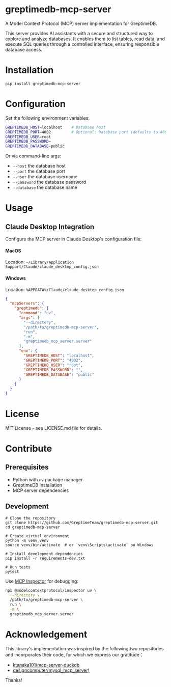 # greptimedb-mcp-server
A Model Context Protocol (MCP) server implementation for GreptimeDB.

This server provides AI assistants with a secure and structured way to explore and analyze databases. It enables them to list tables, read data, and execute SQL queries through a controlled interface, ensuring responsible database access.

# Installation

```
pip install greptimedb-mcp-server
```


# Configuration

Set the following environment variables:

```bash
GREPTIMEDB_HOST=localhost    # Database host
GREPTIMEDB_PORT=4002         # Optional: Database port (defaults to 4002 if not specified)
GREPTIMEDB_USER=root
GREPTIMEDB_PASSWORD=
GREPTIMEDB_DATABASE=public
```

Or via command-line args:

* `--host` the database host
* `--port` the database port
* `--user` the database username
* `--password` the database password
* `--database` the database name

# Usage

## Claude Desktop Integration

Configure the MCP server in Claude Desktop's configuration file:

#### MacOS

Location: `~/Library/Application Support/Claude/claude_desktop_config.json`

#### Windows

Location: `%APPDATA%/Claude/claude_desktop_config.json`


```json
{
  "mcpServers": {
    "greptimedb": {
      "command": "uv",
      "args": [
        "--directory",
        "/path/to/greptimedb-mcp-server",
        "run",
        "-m",
        "greptimedb_mcp_server.server"
      ],
      "env": {
        "GREPTIMEDB_HOST": "localhost",
        "GREPTIMEDB_PORT": "4002",
        "GREPTIMEDB_USER": "root",
        "GREPTIMEDB_PASSWORD": "",
        "GREPTIMEDB_DATABASE": "public"
      }
    }
  }
}
```

# License

MIT License - see LICENSE.md file for details.

# Contribute

## Prerequisites
- Python with `uv` package manager
- GreptimeDB installation
- MCP server dependencies

## Development

```
# Clone the repository
git clone https://github.com/GreptimeTeam/greptimedb-mcp-server.git
cd greptimedb-mcp-server

# Create virtual environment
python -m venv venv
source venv/bin/activate  # or `venv\Scripts\activate` on Windows

# Install development dependencies
pip install -r requirements-dev.txt

# Run tests
pytest
```

Use [MCP Inspector](https://modelcontextprotocol.io/docs/tools/inspector) for debugging:

```bash
npx @modelcontextprotocol/inspector uv \
  --directory \
  /path/to/greptimedb-mcp-server \
  run \
  -m \
  greptimedb_mcp_server.server
```

# Acknowledgement
This library's implementation was inspired by the following two repositories and incorporates their code, for which we express our gratitude：

* [ktanaka101/mcp-server-duckdb](https://github.com/ktanaka101/mcp-server-duckdb)
* [designcomputer/mysql_mcp_server)](https://github.com/designcomputer/mysql_mcp_server)

Thanks!
